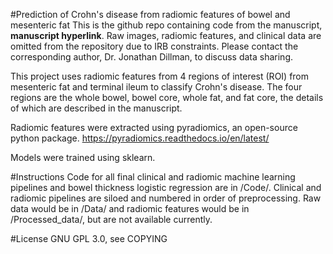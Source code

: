 #Prediction of Crohn's disease from radiomic features of bowel and mesenteric fat
This is the github repo containing code from the manuscript, **manuscript hyperlink**. Raw images, radiomic features, and clinical data are omitted from the repository due to IRB constraints. Please contact the corresponding author, Dr. Jonathan Dillman, to discuss data sharing.

This project uses radiomic features from 4 regions of interest (ROI) from mesenteric fat and terminal ileum to classify Crohn's disease. The four regions are the whole bowel, bowel core, whole fat, and fat core, the details of which are described in the manuscript.

Radiomic features were extracted using pyradiomics, an open-source python package. https://pyradiomics.readthedocs.io/en/latest/

Models were trained using sklearn.

#Instructions
Code for all final clinical and radiomic machine learning pipelines and bowel thickness logistic regression are in /Code/. Clinical and radiomic pipelines are siloed and numbered in order of preprocessing. 
Raw data would be in /Data/ and radiomic features would be in /Processed_data/, but are not available currently. 

#License
GNU GPL 3.0, see COPYING
